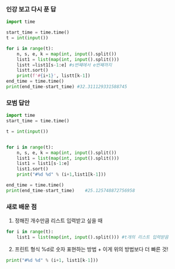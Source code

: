 ### 인강 보고 다시 푼 답
```python
import time

start_time = time.time()
t = int(input())

for i in range(t):
    n, s, e, k = map(int, input().split())
    list1 = list(map(int, input().split()))
    listt =list1[s-1:e] #s번쨰에서 e번째까지 
    listt.sort()
    print(f'#{i+1}', listt[k-1])
end_time = time.time()
print(end_time-start_time) #32.311129331588745
```
### 모범 답안
```python
import time
start_time = time.time()

t = int(input())


for i in range(t):
    n, s, e, k = map(int, input().split())
    list1 = list(map(int, input().split()))
    list1 = list1[s-1:e]
    list1.sort()
    print("#%d %d" % (i+1,list1[k-1]))

end_time = time.time()
print(end_time-start_time)    #25.125748872756958
```

### 새로 배운 점
1) 정해진 개수만큼 리스트 입력받고 싶을 때
```python
for i in range(t):
    list1 = list(map(int, input().split())) #t개의 리스트 입력받음
```

2) 프린트 형식 
%d로 숫자 표현하는 방법 + 이게 위의 방법보다 더 빠른 것!
```python
print("#%d %d" % (i+1, list1[k-1])) 
```
